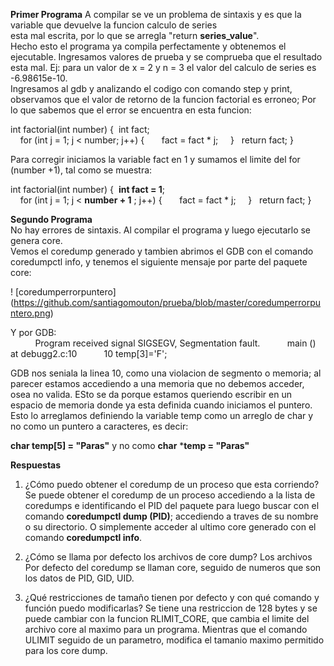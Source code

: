   **Primer Programa**
  A compilar se ve un problema de sintaxis y es que la variable que devuelve la funcion calculo de series  
  esta mal escrita, por lo que se arregla "return **series_value**".  
  Hecho esto el programa ya compila perfectamente y obtenemos el ejecutable. Ingresamos valores de prueba y se comprueba que  el resultado esta mal. Ej: para un valor de x = 2 y n = 3 el valor del calculo de series es -6.98615e-10.  
  Ingresamos al gdb y analizando el codigo con comando step y print, observamos que el valor de retorno de la funcion   factorial es erroneo; Por lo que sabemos que el error se encuentra en esta funcion:  
  
  int factorial(int number) {
   &nbsp;int fact;                               
  &nbsp; &nbsp; for (int j = 1; j < number; j++) {
    &nbsp; &nbsp; &nbsp; fact = fact * j;
  &nbsp; &nbsp; }
&nbsp; return fact;
}
  
  Para corregir iniciamos la variable fact en 1 y sumamos el limite del for (number +1), tal como se muestra:
  
int factorial(int number) {
   &nbsp;**int fact = 1**;                               
  &nbsp; &nbsp; for (int j = 1; j < **number + 1** ; j++) {
    &nbsp; &nbsp; &nbsp; fact = fact * j;
  &nbsp; &nbsp; }
&nbsp; return fact;
}
  
**Segundo Programa**  
  No hay errores de sintaxis. Al compilar el programa y luego ejecutarlo se genera core.  
  Vemos el coredump generado y tambien abrimos el GDB con el comando coredumpctl info, y tenemos el siguiente mensaje por parte del paquete core:  
  
! [coredumperrorpuntero] (https://github.com/santiagomouton/prueba/blob/master/coredumperrorpuntero.png)
                
  Y por GDB:              
  &nbsp; &nbsp; &nbsp; &nbsp; &nbsp; Program received signal SIGSEGV, Segmentation fault.
  &nbsp; &nbsp; &nbsp; &nbsp;  &nbsp; main () at debugg2.c:10
  &nbsp; &nbsp; &nbsp; &nbsp; &nbsp; 10	    temp[3]='F';

  GDB nos seniala la linea 10, como una violacion de segmento o memoria; al parecer estamos accediendo a una memoria que no debemos acceder, osea no valida. ESto se da porque estamos queriendo escribir en un espacio de memoria donde ya esta definida cuando iniciamos el puntero. Esto lo arreglamos definiendo la variable temp como un arreglo de char y no como un puntero a caracteres, es decir:
  
  **char temp[5] = "Paras"** y no como **char** ***temp = "Paras"**
  
  **Respuestas**
  1) ¿Cómo puedo obtener el coredump de un proceso que esta corriendo?
  Se puede obtener el coredump de un proceso accediendo a la lista de coredumps e identificando el PID del paquete para luego buscar con el comando **coredumpctl dump (PID)**; accediendo a traves de su nombre o su directorio. O simplemente acceder al ultimo core generado con el comando **coredumpctl info**.  
  
  2) ¿Cómo se llama por defecto los archivos de core dump?
        Los archivos Por defecto del coredump se llaman core, seguido de numeros que son los datos de PID, GID, UID.
 3) ¿Qué restricciones de tamaño tienen por defecto y con qué comando y función puedo modificarlas?
       Se tiene una restriccion de 128 bytes y se puede cambiar con la funcion RLIMIT_CORE, que cambia el limite del archivo core al maximo para un programa. Mientras que el comando ULIMIT seguido de un parametro, modifica el tamanio maximo permitido para los core dump.
         

